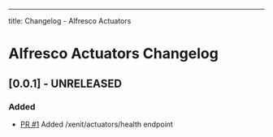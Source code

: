 ---
title: Changelog - Alfresco Actuators

# Alfresco Actuators Changelog

## [0.0.1] - UNRELEASED

### Added

* [PR #1](https://github.com/xenit-eu/alfresco-actuators/pull/1) Added /xenit/actuators/health endpoint
